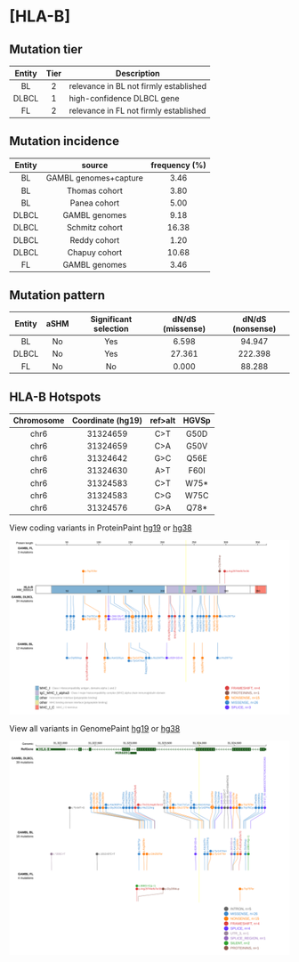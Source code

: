 # [HLA-B]

## Mutation tier

|Entity|Tier|Description                           |
|:------:|:----:|--------------------------------------|
|BL    |2   |relevance in BL not firmly established|
|DLBCL |1   |high-confidence DLBCL gene            |
|FL    |2   |relevance in FL not firmly established|
## Mutation incidence

|Entity|source               |frequency (%)|
|:------:|:---------------------:|:-------------:|
|BL    |GAMBL genomes+capture| 3.46        |
|BL    |Thomas cohort        | 3.80        |
|BL    |Panea cohort         | 5.00        |
|DLBCL |GAMBL genomes        | 9.18        |
|DLBCL |Schmitz cohort       |16.38        |
|DLBCL |Reddy cohort         | 1.20        |
|DLBCL |Chapuy cohort        |10.68        |
|FL    |GAMBL genomes        | 3.46        |

## Mutation pattern

|Entity|aSHM|Significant selection|dN/dS (missense)|dN/dS (nonsense)|
|:------:|:----:|:---------------------:|:----------------:|:----------------:|
|BL    |No  |Yes                  | 6.598          | 94.947         |
|DLBCL |No  |Yes                  |27.361          |222.398         |
|FL    |No  |No                   | 0.000          | 88.288         |




 ## HLA-B Hotspots

| Chromosome |Coordinate (hg19) | ref>alt | HGVSp | 
 | :---:| :---: | :--: | :---: |
| chr6 | 31324659 | C>T | G50D |
| chr6 | 31324659 | C>A | G50V |
| chr6 | 31324642 | G>C | Q56E |
| chr6 | 31324630 | A>T | F60I |
| chr6 | 31324583 | C>T | W75* |
| chr6 | 31324583 | C>G | W75C |
| chr6 | 31324576 | G>A | Q78* |

View coding variants in ProteinPaint [hg19](https://www.bcgsc.ca/downloads/morinlab/GAMBL/test/genes/HLA-B_protein.html)  or [hg38](https://www.bcgsc.ca/downloads/morinlab/GAMBL/test/genes/HLA-B_protein_hg38.html)

![image](images/proteinpaint/HLA-B_NM_005514.svg)

View all variants in GenomePaint [hg19](https://www.bcgsc.ca/downloads/morinlab/GAMBL/test/genes/HLA-B.html)  or [hg38](https://www.bcgsc.ca/downloads/morinlab/GAMBL/test/genes/HLA-B_hg38.html)

![image](images/proteinpaint/HLA-B.svg)

